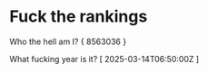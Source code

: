 # Fuck the rankings

Who the hell am I?
{ 8563036 }

What fucking year is it?
[ 2025-03-14T06:50:00Z ]

